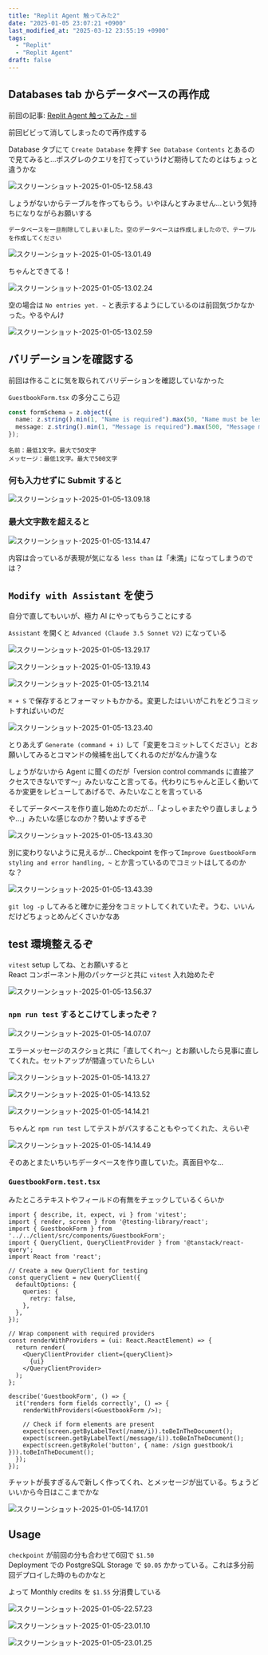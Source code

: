 ```yaml
---
title: "Replit Agent 触ってみた2"
date: "2025-01-05 23:07:21 +0900"
last_modified_at: "2025-03-12 23:55:19 +0900"
tags:
  - "Replit"
  - "Replit Agent"
draft: false
---
```

## Databases tab からデータベースの再作成

前回の記事: [Replit Agent 触ってみた - til](https://noriyotcp.github.io/til/2025/01/03/replit-agent-first-look.html)

前回ビビって消してしまったので再作成する

Database タブにて `Create Database` を押す
`See Database Contents` とあるので見てみると…ポスグレのクエリを打てっていうけど期待してたのとはちょっと違うかな

![スクリーンショット-2025-01-05-12.58.43](/images/2025-01-05-replit-agent-first-look2/スクリーンショット-2025-01-05-12.58.43.png)



しょうがないからテーブルを作ってもらう。いやほんとすみません…という気持ちになりながらお願いする  

```
データベースを一旦削除してしまいました。空のデータベースは作成しましたので、テーブルを作成してください
```

![スクリーンショット-2025-01-05-13.01.49](/images/2025-01-05-replit-agent-first-look2/スクリーンショット-2025-01-05-13.01.49.png)

ちゃんとできてる！  

![スクリーンショット-2025-01-05-13.02.24](/images/2025-01-05-replit-agent-first-look2/スクリーンショット-2025-01-05-13.02.24.png)

空の場合は `No entries yet. ~` と表示するようにしているのは前回気づかなかった。やるやんけ

![スクリーンショット-2025-01-05-13.02.59](/images/2025-01-05-replit-agent-first-look2/スクリーンショット-2025-01-05-13.02.59.png)

## バリデーションを確認する

前回は作ることに気を取られてバリデーションを確認していなかった  

`GuestbookForm.tsx` の多分ここら辺

```ts
const formSchema = z.object({
  name: z.string().min(1, "Name is required").max(50, "Name must be less than 50 characters"),
  message: z.string().min(1, "Message is required").max(500, "Message must be less than 500 characters")
});
```

```
名前：最低1文字。最大で50文字
メッセージ：最低1文字。最大で500文字
```

### 何も入力せずに Submit すると

![スクリーンショット-2025-01-05-13.09.18](/images/2025-01-05-replit-agent-first-look2/スクリーンショット-2025-01-05-13.09.18.png)

### 最大文字数を超えると

![スクリーンショット-2025-01-05-13.14.47](/images/2025-01-05-replit-agent-first-look2/スクリーンショット-2025-01-05-13.14.47.png)

内容は合っているが表現が気になる `less than` は「未満」になってしまうのでは？

## `Modify with Assistant` を使う
自分で直してもいいが、極力 AI にやってもらうことにする

`Assistant` を開くと `Advanced (Claude 3.5 Sonnet V2)` になっている  

![スクリーンショット-2025-01-05-13.29.17](/images/2025-01-05-replit-agent-first-look2/スクリーンショット-2025-01-05-13.29.17.png)

![スクリーンショット-2025-01-05-13.19.43](/images/2025-01-05-replit-agent-first-look2/スクリーンショット-2025-01-05-13.19.43.png)

![スクリーンショット-2025-01-05-13.21.14](/images/2025-01-05-replit-agent-first-look2/スクリーンショット-2025-01-05-13.21.14.png)

`⌘ + S` で保存するとフォーマットもかかる。変更したはいいがこれをどうコミットすればいいのだ  

![スクリーンショット-2025-01-05-13.23.40](/images/2025-01-05-replit-agent-first-look2/スクリーンショット-2025-01-05-13.23.40.png)

とりあえず `Generate (command + i)` して「変更をコミットしてください」とお願いしてみるとコマンドの候補を出してくれるのだがなんか違うな

しょうがないから Agent に聞くのだが「version control commands に直接アクセスできないです〜」みたいなこと言ってる。代わりにちゃんと正しく動いてるか変更をレビューしてあげるで、みたいなことを言っている

そしてデータベースを作り直し始めたのだが…「よっしゃまたやり直しましょうや…」みたいな感じなのか？勢いよすぎるぞ

![スクリーンショット-2025-01-05-13.43.30](/images/2025-01-05-replit-agent-first-look2/スクリーンショット-2025-01-05-13.43.30.png)

別に変わりないように見えるが… Checkpoint を作って`Improve GuestbookForm styling and error handling, ~` とか言っているのでコミットはしてるのかな？

![スクリーンショット-2025-01-05-13.43.39](/images/2025-01-05-replit-agent-first-look2/スクリーンショット-2025-01-05-13.43.39.png)

`git log -p` してみると確かに差分をコミットしてくれていたぞ。うむ、いいんだけどちょっとめんどくさいかなあ

## test 環境整えるぞ
`vitest` setup してね、とお願いすると  
React コンポーネント用のパッケージと共に `vitest` 入れ始めたぞ  

![スクリーンショット-2025-01-05-13.56.37](/images/2025-01-05-replit-agent-first-look2/スクリーンショット-2025-01-05-13.56.37.png)

### `npm run test` するとこけてしまったぞ？

![スクリーンショット-2025-01-05-14.07.07](/images/2025-01-05-replit-agent-first-look2/スクリーンショット-2025-01-05-14.07.07.png)

エラーメッセージのスクショと共に「直してくれ〜」とお願いしたら見事に直してくれた。セットアップが間違っていたらしい

![スクリーンショット-2025-01-05-14.13.27](/images/2025-01-05-replit-agent-first-look2/スクリーンショット-2025-01-05-14.13.27.png)

![スクリーンショット-2025-01-05-14.13.52](/images/2025-01-05-replit-agent-first-look2/スクリーンショット-2025-01-05-14.13.52.png)

![スクリーンショット-2025-01-05-14.14.21](/images/2025-01-05-replit-agent-first-look2/スクリーンショット-2025-01-05-14.14.21.png)


ちゃんと `npm run test` してテストがパスすることもやってくれた、えらいぞ  

![スクリーンショット-2025-01-05-14.14.49](/images/2025-01-05-replit-agent-first-look2/スクリーンショット-2025-01-05-14.14.49.png)

そのあとまたいちいちデータベースを作り直していた。真面目やな…

### `GuestbookForm.test.tsx`

みたところテキストやフィールドの有無をチェックしているくらいか  

```tsx
import { describe, it, expect, vi } from 'vitest';
import { render, screen } from '@testing-library/react';
import { GuestbookForm } from '../../client/src/components/GuestbookForm';
import { QueryClient, QueryClientProvider } from '@tanstack/react-query';
import React from 'react';

// Create a new QueryClient for testing
const queryClient = new QueryClient({
  defaultOptions: {
    queries: {
      retry: false,
    },
  },
});

// Wrap component with required providers
const renderWithProviders = (ui: React.ReactElement) => {
  return render(
    <QueryClientProvider client={queryClient}>
      {ui}
    </QueryClientProvider>
  );
};

describe('GuestbookForm', () => {
  it('renders form fields correctly', () => {
    renderWithProviders(<GuestbookForm />);

    // Check if form elements are present
    expect(screen.getByLabelText(/name/i)).toBeInTheDocument();
    expect(screen.getByLabelText(/message/i)).toBeInTheDocument();
    expect(screen.getByRole('button', { name: /sign guestbook/i })).toBeInTheDocument();
  });
});
```

チャットが長すぎるんで新しく作ってくれ、とメッセージが出ている。ちょうどいいから今日はここまでかな

![スクリーンショット-2025-01-05-14.17.01](/images/2025-01-05-replit-agent-first-look2/スクリーンショット-2025-01-05-14.17.01.png)

## Usage

`checkpoint` が前回の分も合わせて6回で `$1.50`  
Deployment での PostgreSQL Storage で `$0.05` かかっている。これは多分前回デプロイした時のものかなと  

よって Monthly credits を `$1.55` 分消費している

![スクリーンショット-2025-01-05-22.57.23](/images/2025-01-05-replit-agent-first-look2/スクリーンショット-2025-01-05-22.57.23.png)

![スクリーンショット-2025-01-05-23.01.10](/images/2025-01-05-replit-agent-first-look2/スクリーンショット-2025-01-05-23.01.10.png)

![スクリーンショット-2025-01-05-23.01.25](/images/2025-01-05-replit-agent-first-look2/スクリーンショット-2025-01-05-23.01.25.png)
